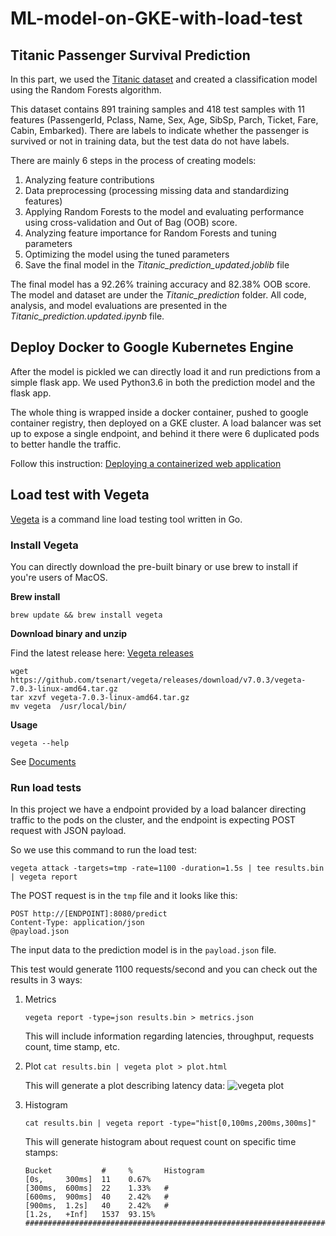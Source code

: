 # ML-model-on-GKE-with-load-test

## Titanic Passenger Survival Prediction

In this part, we used the [Titanic dataset](https://www.kaggle.com/c/titanic/data) and created a classification model using the Random Forests algorithm.

This dataset contains 891 training samples and 418 test samples with 11 features (PassengerId, Pclass, Name, Sex, Age, SibSp, Parch, Ticket, Fare, Cabin, Embarked). There are labels to indicate whether the passenger is survived or not in training data, but the test data do not have labels.

There are mainly 6 steps in the process of creating models:

1. Analyzing feature contributions
2. Data preprocessing (processing missing data and standardizing features)
3. Applying Random Forests to the model and evaluating performance using cross-validation and Out of Bag (OOB) score.
4. Analyzing feature importance for Random Forests and tuning parameters
5. Optimizing the model using the tuned parameters
6. Save the final model in the *Titanic_prediction_updated.joblib* file

The final model has a 92.26% training accuracy and 82.38% OOB score.
The model and dataset are under the *Titanic_prediction* folder.
All code, analysis, and model evaluations are presented in the *Titanic_prediction.updated.ipynb* file.

## Deploy Docker to Google Kubernetes Engine

After the model is pickled we can directly load it and run predictions from a simple flask app. We used Python3.6 in both the prediction model and the flask app.

The whole thing is wrapped inside a docker container, pushed to google container registry, then deployed on a GKE cluster. A load balancer was set up to expose a single endpoint, and behind it there were 6 duplicated pods to better handle the traffic.

Follow this instruction: [Deploying a containerized web application](https://cloud.google.com/kubernetes-engine/docs/tutorials/hello-app)


## Load test with Vegeta

[Vegeta](https://github.com/tsenart/vegeta) is a command line load testing tool written in Go. 


### Install Vegeta

You can directly download the pre-built binary or use brew to install if you're users of MacOS.

**Brew install**
```
brew update && brew install vegeta
```

**Download binary and unzip**

Find the latest release here: [Vegeta releases](https://github.com/tsenart/vegeta/releases)
```
wget https://github.com/tsenart/vegeta/releases/download/v7.0.3/vegeta-7.0.3-linux-amd64.tar.gz
tar xzvf vegeta-7.0.3-linux-amd64.tar.gz
mv vegeta  /usr/local/bin/
```

**Usage**

```vegeta --help```

See [Documents](https://github.com/tsenart/vegeta)

### Run load tests

In this project we have a endpoint provided by a load balancer directing traffic to the pods on the cluster, and the endpoint is expecting POST request with JSON payload. 

So we use this command to run the load test:
```
vegeta attack -targets=tmp -rate=1100 -duration=1.5s | tee results.bin | vegeta report
```
The POST request is in the ```tmp``` file and it looks like this:
```
POST http://[ENDPOINT]:8080/predict
Content-Type: application/json
@payload.json
```
The input data to the prediction model is in the ```payload.json``` file.

This test would generate 1100 requests/second and you can check out the results in 3 ways:

1. Metrics

    ```vegeta report -type=json results.bin > metrics.json```
    
    This will include information regarding latencies, throughput, requests count, time stamp, etc.
    
2. Plot
    ```cat results.bin | vegeta plot > plot.html```

    This will generate a plot describing latency data:
    ![vegeta plot](/img/vegeta-plot.png)

3. Histogram 

    ```cat results.bin | vegeta report -type="hist[0,100ms,200ms,300ms]"```
    
    This will generate histogram about request count on specific time stamps:
    ```
    Bucket           #     %       Histogram
    [0s,     300ms]  11    0.67%   
    [300ms,  600ms]  22    1.33%   #
    [600ms,  900ms]  40    2.42%   #
    [900ms,  1.2s]   40    2.42%   #
    [1.2s,   +Inf]   1537  93.15%  #####################################################################
    ```
